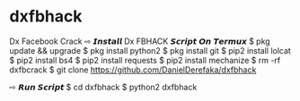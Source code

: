 # dxfbhack
Dx Facebook Crack 
⇨ 𝙄𝙣𝙨𝙩𝙖𝙡𝙡 Dx FBHACK 𝙎𝙘𝙧𝙞𝙥𝙩 𝙊𝙣 𝙏𝙚𝙧𝙢𝙪𝙭
$ pkg update && upgrade
$ pkg install python2
$ pkg install git
$ pip2 install lolcat
$ pip2 install bs4
$ pip2 install requests
$ pip2 install mechanize
$ rm -rf dxfbcrack
$ git clone https://github.com/DanielDerefaka/dxfbhack

⇨ 𝙍𝙪𝙣 𝙎𝙘𝙧𝙞𝙥𝙩
$ cd dxfbhack
$ python2 dxfbhack
